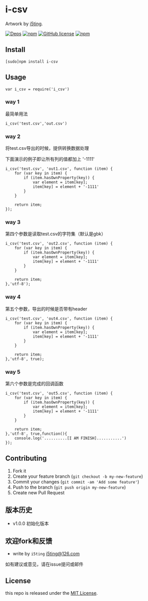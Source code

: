 # i-csv


Artwork by [i5ting](http://www.github.com/i5ting/).

[![Deps](https://david-dm.org/i5ting/i-csv.svg)](https://david-dm.org/i5ting/i-csv) 
[![npm](https://img.shields.io/npm/v/i-csv.svg)](https://www.npmjs.com/package/i-csv)
[![GitHub license](https://img.shields.io/badge/license-MIT-blue.svg)](https://raw.githubusercontent.com/i5ting/i-csv/master/LICENSE.md)
[![npm](https://img.shields.io/npm/dt/i-csv.svg)](https://www.npmjs.com/package/i-csv)


## Install

    [sudo]npm install i-csv

## Usage 

```
var i_csv = require('i_csv')
```

### way 1

最简单用法

```
i_csv('test.csv','out.csv')
```

### way 2

将test.csv导出的时候，提供转换数据处理

下面演示的例子即让所有列的值都加上 '-1111'

```
i_csv('test.csv', 'out1.csv', function (item) {
	for (var key in item) {
		if (item.hasOwnProperty(key)) {
			var element = item[key];
			item[key] = element + '-1111'
		}
	}

	return item;
});

```


### way 3

第四个参数是读取test.csv的字符集（默认是gbk）

```
i_csv('test.csv', 'out2.csv', function (item) {
	for (var key in item) {
		if (item.hasOwnProperty(key)) {
			var element = item[key];
			item[key] = element + '-1111'
		}
	}

	return item;
},'utf-8');
```


### way 4

第五个参数，导出的时候是否带有header

```
i_csv('test.csv', 'out4.csv', function (item) {
	for (var key in item) {
		if (item.hasOwnProperty(key)) {
			var element = item[key];
			item[key] = element + '-1111'
		}
	}

	return item;
},'utf-8', true);
```

### way 5

第六个参数是完成的回调函数

```
i_csv('test.csv', 'out5.csv', function (item) {
	for (var key in item) {
		if (item.hasOwnProperty(key)) {
			var element = item[key];
			item[key] = element + '-1111'
		}
	}

	return item;
},'utf-8', true,function(){
	console.log('..........[I AM FINISH]...........')
});

```

## Contributing

1. Fork it
2. Create your feature branch (`git checkout -b my-new-feature`)
3. Commit your changes (`git commit -am 'Add some feature'`)
4. Push to the branch (`git push origin my-new-feature`)
5. Create new Pull Request

## 版本历史

- v1.0.0 初始化版本

## 欢迎fork和反馈

- write by `i5ting` i5ting@126.com

如有建议或意见，请在issue提问或邮件

## License

this repo is released under the [MIT
License](http://www.opensource.org/licenses/MIT).
